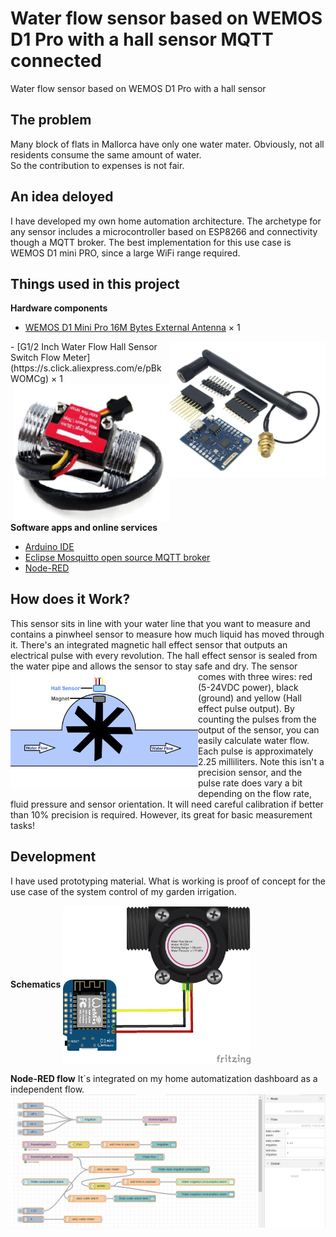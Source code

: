 # Water flow sensor based on WEMOS D1 Pro with a hall sensor MQTT connected
Water flow sensor based on WEMOS D1 Pro with a hall sensor

## The problem
Many block of flats in Mallorca have only one water mater. 
Obviously, not all residents consume the same amount of water.  
So the contribution to expenses is not fair.

## An idea deloyed
I have developed my own home automation architecture. The archetype for any sensor includes a microcontroller based on ESP8266 and connectivity though a MQTT broker. 
The best implementation for this use case is WEMOS D1 mini PRO, since a large WiFi range required. 

## Things used in this project
**Hardware components**
- [WEMOS D1 Mini Pro 16M Bytes External Antenna](https://s.click.aliexpress.com/e/kMC1v8nW) ×	1	 
<img src="https://github.com/McOrts/Water_flow_sensor_MQTT/blob/master/Pictures/WemosD1MiniPro.PNG" width="250" align="right" />
- [G1/2 Inch Water Flow Hall Sensor Switch Flow Meter](https://s.click.aliexpress.com/e/pBkWOMCg) ×	1	
<img src="https://github.com/McOrts/Water_flow_sensor_MQTT/blob/master/Pictures/WaterFlowSensorHall.PNG" width="250" align="right" />

**Software apps and online services**
- [Arduino IDE](https://www.hackster.io/arduino/products/arduino-ide?ref=project-8e87cc)
- [Eclipse Mosquitto open source MQTT broker](https://mosquitto.org/)
- [Node-RED](https://nodered.org/)

## How does it Work?
This sensor sits in line with your water line that you want to measure and contains a pinwheel sensor to measure how much liquid has moved through it. There's an integrated magnetic hall effect sensor that outputs an electrical pulse with every revolution. The hall effect sensor is sealed from the water pipe and allows the sensor to stay safe and dry.
<img src="https://github.com/McOrts/Water_flow_sensor_MQTT/blob/master/Pictures/HT_Water_flow_sensor_hall_sensor.JPG" width="300" align="left" />
The sensor comes with three wires: red (5-24VDC power), black (ground) and yellow (Hall effect pulse output). By counting the pulses from the output of the sensor, you can easily calculate water flow. Each pulse is approximately 2.25 milliliters. Note this isn't a precision sensor, and the pulse rate does vary a bit depending on the flow rate, fluid pressure and sensor orientation. It will need careful calibration if better than 10% precision is required. However, its great for basic measurement tasks!

## Development
I have used prototyping material. What is working is proof of concept for the use case of the system control of my garden irrigation.

**Schematics**
<img src="https://github.com/McOrts/Water_flow_sensor_MQTT/blob/master/Pictures/Water_flow_sensor_MQTT_bb.png" width="300"  align="center" /> 

**Node-RED flow**
It´s integrated on my home automatization dashboard as a independent flow.
<img src="https://github.com/McOrts/Water_flow_sensor_MQTT/blob/master/Pictures/Water_flow_sensor_MQTT_NODE-RED.png" align="center" /> 

